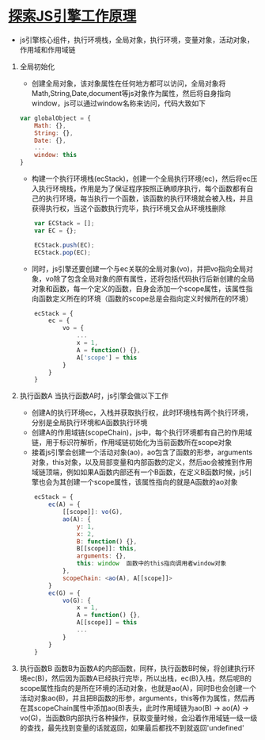 # [探索JS引擎工作原理](https://www.cnblogs.com/onepixel/p/5090799.html)

* js引擎核心组件，执行环境栈，全局对象，执行环境，变量对象，活动对象，作用域和作用域链

1. 全局初始化
    * 创建全局对象，该对象属性在任何地方都可以访问，全局对象将Math,String,Date,document等js对象作为属性，然后将自身指向window，js可以通过window名称来访问，代码大致如下

    ```js
    var globalObject = {
        Math: {},
        String: {},
        Date: {},
        ...
        window: this
    }
    ```

    * 构建一个执行环境栈(ecStack)，创建一个全局执行环境(ec)，然后将ec压入执行环境栈，作用是为了保证程序按照正确顺序执行，每个函数都有自己的执行环境，每当执行一个函数，该函数的执行环境就会被入栈，并且获得执行权，当这个函数执行完毕，执行环境又会从环境栈删除

    ```js
        var ECStack = [];
        var EC = {};

        ECStack.push(EC);
        ECStack.pop(EC);
    ```

    * 同时，js引擎还要创建一个与ec关联的全局对象(vo)，并把vo指向全局对象，vo除了包含全局对象的原有属性，还将包括代码执行后新创建的全局对象和函数，每一个定义的函数，自身会添加一个scope属性，该属性指向函数定义所在的环境（函数的scope总是会指向定义时候所在的环境）

    ```js
        ecStack = {
            ec = {
                vo = {
                    ...
                    x = 1,
                    A = function() {},
                    A['scope'] = this
                }
            }
        }
    ```

2. 执行函数A
    当执行函数A时，js引擎会做以下工作
    * 创建A的执行环境ec，入栈并获取执行权，此时环境栈有两个执行环境，分别是全局执行环境和A函数执行环境
    * 创建A的作用域链(scopeChain)，js中，每个执行环境都有自己的作用域链，用于标识符解析，作用域链初始化为当前函数所在scope对象
    * 接着js引擎会创建一个活动对象(ao)，ao包含了函数的形参，arguments对象，this对象，以及局部变量和内部函数的定义，然后ao会被推到作用域链顶端，例如如果A函数内部还有一个B函数，在定义B函数时候，js引擎也会为其创建一个scope属性，该属性指向的就是A函数的ao对象

    ```js
        ecStack = {
            ec(A) = {
                [[scope]]: vo(G),
                ao(A): {
                    y: 1,
                    x: 2,
                    B: function() {},
                    B[[scope]]: this,
                    arguments: {},
                    this: window  函数中的this指向调用者window对象
                },
                scopeChain: <ao(A), A[[scope]]>
            }
            ec(G) = {
                vo(G): {
                    x = 1,
                    A = function() {},
                    A[[scope]] = this
                    ...
                }
            }
        }
    ```

3. 执行函数B
    函数B为函数A的内部函数，同样，执行函数B时候，将创建执行环境ec(B)，然后因为函数A已经执行完毕，所以出栈，ec(B)入栈，然后呢B的scope属性指向的是所在环境的活动对象，也就是ao(A)，同时B也会创建一个活动对象ao(B)，并且把B函数的形参，arguments，this等作为属性，然后再在其scopeChain属性中添加ao(B)表头，此时作用域链为ao(B) -> ao(A) -> vo(G)，当函数B内部执行各种操作，获取变量时候，会沿着作用域链一级一级的查找，最先找到变量的话就返回，如果最后都找不到就返回'undefined'